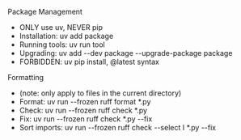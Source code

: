 Package Management
- ONLY use uv, NEVER pip
- Installation: uv add package
- Running tools: uv run tool
- Upgrading: uv add --dev package --upgrade-package package
- FORBIDDEN: uv pip install, @latest syntax

Formatting
- (note: only apply to files in the current directory)
- Format: uv run --frozen ruff format *.py
- Check: uv run --frozen ruff check *.py
- Fix: uv run --frozen ruff check *.py --fix
- Sort imports: uv run --frozen ruff check --select I *.py --fix
